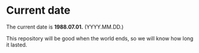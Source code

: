 # Current date

The current date is **1988.07.01.** (YYYY.MM.DD.)

This repository will be good when the world ends, so we will know how long it lasted.